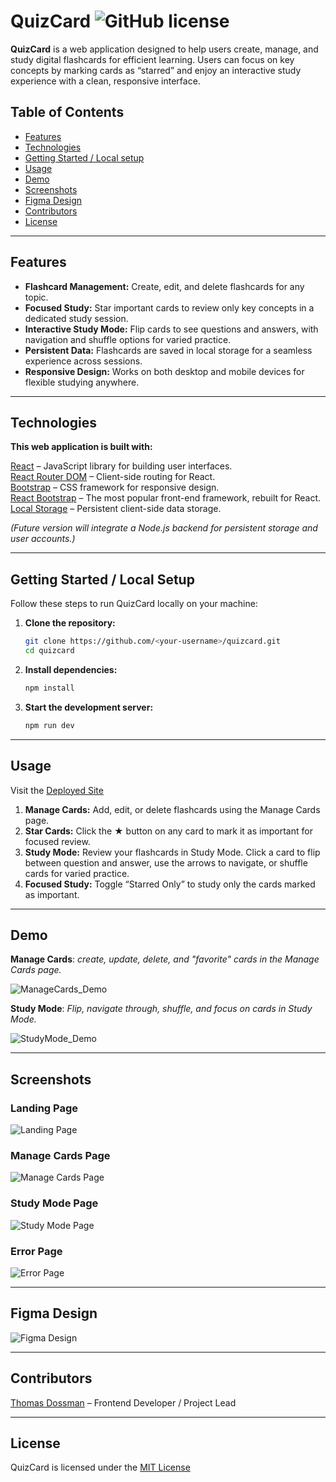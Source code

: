 # QuizCard ![GitHub license](https://img.shields.io/badge/license-MIT-blue.svg)

**QuizCard** is a web application designed to help users create, manage, and study digital flashcards for efficient learning. Users can focus on key concepts by marking cards as “starred” and enjoy an interactive study experience with a clean, responsive interface.

## Table of Contents

- [Features](#features)
- [Technologies](#technologies)
- [Getting Started / Local setup](#getting-started--local-setup)
- [Usage](#usage)
- [Demo](#demo)
- [Screenshots](#screenshots)
- [Figma Design](#figma-design)
- [Contributors](#contributors)
- [License](#license)

---

## Features

* **Flashcard Management:** Create, edit, and delete flashcards for any topic.  
* **Focused Study:** Star important cards to review only key concepts in a dedicated study session.  
* **Interactive Study Mode:** Flip cards to see questions and answers, with navigation and shuffle options for varied practice.  
* **Persistent Data:** Flashcards are saved in local storage for a seamless experience across sessions.  
* **Responsive Design:** Works on both desktop and mobile devices for flexible studying anywhere.

---

## Technologies

**This web application is built with:**  

[React](https://reactjs.org/) – JavaScript library for building user interfaces.<br>
[React Router DOM](https://reactrouter.com/) – Client-side routing for React.<br>
[Bootstrap](https://getbootstrap.com/) – CSS framework for responsive design.<br>
[React Bootstrap](https://react-bootstrap.netlify.app/) – The most popular front-end framework, rebuilt for React.<br>
[Local Storage](https://developer.mozilla.org/en-US/docs/Web/API/Window/localStorage) – Persistent client-side data storage.<br>

*(Future version will integrate a Node.js backend for persistent storage and user accounts.)*

---

## Getting Started / Local Setup

Follow these steps to run QuizCard locally on your machine:

1. **Clone the repository:**
   ```bash
   git clone https://github.com/<your-username>/quizcard.git
   cd quizcard
2. **Install dependencies:**
    ```bash
    npm install
3. **Start the development server:**
    ```bash
    npm run dev
---

## Usage

Visit the [Deployed Site](#)

1. **Manage Cards:** Add, edit, or delete flashcards using the Manage Cards page.  
2. **Star Cards:** Click the ★ button on any card to mark it as important for focused review.  
3. **Study Mode:** Review your flashcards in Study Mode. Click a card to flip between question and answer, use the arrows to navigate, or shuffle cards for varied practice.  
4. **Focused Study:** Toggle “Starred Only” to study only the cards marked as important.  

---

## Demo

**Manage Cards**: 
*create, update, delete, and "favorite" cards in the Manage Cards page.*

![ManageCards_Demo](./src/assets/gifs/QuizCard_ManageCards.gif)  

**Study Mode**:
*Flip, navigate through, shuffle, and focus on cards in Study Mode.*

![StudyMode_Demo](./src/assets/gifs/QuizCard_StudyMode.gif)  

---

## Screenshots

### Landing Page
![Landing Page](./src/assets/screenshots/QuizCard_landing.png)

### Manage Cards Page
![Manage Cards Page](./src/assets/screenshots/QuizCard_manage_cards.png)

### Study Mode Page
![Study Mode Page](./src/assets/screenshots/QuizCard_study_mode.png)

### Error Page
![Error Page](./src/assets/screenshots/QuizCard_error.png)

---

## Figma Design

![Figma Design](./src/assets/screenshots/QuizCard_figma.png)

---

## Contributors

[Thomas Dossman](https://github.com/Dossman-thomas) – Frontend Developer / Project Lead  


---

## License

QuizCard is licensed under the [MIT License](https://opensource.org/licenses/MIT)

